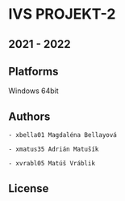 # IVS PROJEKT-2
## 2021 - 2022
Platforms
---------

Windows 64bit

Authors
------

	- xbella01 Magdaléna Bellayová
	
	- xmatus35 Adrián Matušík 
	
	- xvrabl05 Matúš Vráblik 

License
-------